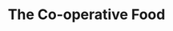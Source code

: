 ---
title: "The Co-operative Food"
url: /burton-on-trent/the-co-operative-food-crowberry-lane/
shop: Lebensmittel
---